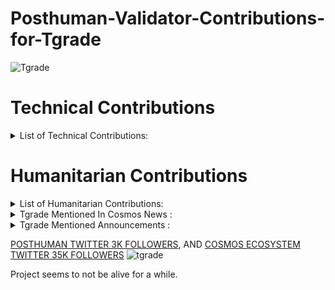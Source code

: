 # Posthuman-Validator-Contributions-for-Tgrade
![Tgrade](https://user-images.githubusercontent.com/92199696/176698728-dd930e7d-ffbd-4000-870d-b230b33e2f00.png)
# Technical Contributions 

<details>
  <summary>List of Technical Contributions:</summary>

- We validating Tgrade Chain in Mainnet [Validator's link](https://tgrade.aneka.io/validators/tgrade1kcdne83mkvygg7guueswnfyfwtsdmewywvnq5q)
- We running relayer between Osmosis and Tgrade | [Relayer Link](https://tgrade.aneka.io/accounts/tgrade1f7ahqkjvhlfl8acf7dfhnegdklrqyrj6lckehf)
- We running three public Tgrade nodes for everyone who want to get onchain data without self-running a node
1) https://rpc.tgrade.posthuman.digital/ (with state sync support)
2) https://grpc.tgrade.posthuman.digital/
3) https://lcd.tgrade.posthuman.digital/
- We added $TGD to [Sputnik Exchange](https://sputnik.exchange/) and to [Sputnik Network](https://t.me/SputnikNetworkBot). Now users can send tips with $TGD in Twitter and Telegram, and also p2p-exchange $TGD directly in Telegram! |  [Twitter Announcement](https://twitter.com/SputnikNetwork/status/1557743007516209155)
</details>

# Humanitarian Contributions

<details>
  <summary>List of Humanitarian Contributions:</summary>
  
- We've created and working on Russian Speaking TGrade Community in [Telegram!](https://t.me/tgrade_ru_com)
- We've translated Securing a blockchain with Proof of Engagement article into Russian [Medium link](https://medium.com/@Medniyy/защита-блокчейна-с-помощью-доказательства-вовлечённости-80226e29d784)
- We started posting about Tgrade in our Twitter Accounts. <br/>
- [YouTube Video with Tgrade Explanation included](https://www.youtube.com/watch?v=X_xaMNPYYGY)
  </details>
  
<details>
  <summary>Tgrade Mentioned In Cosmos News :</summary>
  
- [2 JULY 22](https://twitter.com/CosmosEcosystem/status/1543282596876099593)
- [9 JULY 22](https://twitter.com/CosmosEcosystem/status/1545811915779235841)
- [16 JULY 22](https://twitter.com/CosmosEcosystem/status/1548334581232766976)
- [24 JULY 22](https://twitter.com/CosmosEcosystem/status/1551287141451370496)
- [7 AUG 22](https://twitter.com/CosmosEcosystem/status/1556023753599066115)
- [13 AUG 22](https://twitter.com/CosmosEcosystem/status/1558344745700794368)
- [26 AUG 22](https://twitter.com/CosmosEcosystem/status/1563142277622804481)
- [02 SEP 22](https://twitter.com/CosmosEcosystem/status/1565723782022676482)
 </details>
 
  <details>
  <summary>Tgrade Mentioned Announcements :</summary>
  
- [POSTHUMAN VALIDATOR PREMIUM VIDEO ANNOUNCEMENT](https://twitter.com/POSTHUMAN_DVS/status/1541398162711142400)
- [5 JULY 22](https://twitter.com/CosmosEcosystem/status/1544353290707783680)
  </details>
  
[POSTHUMAN TWITTER 3K FOLLOWERS](https://twitter.com/POSTHUMAN_DVS), AND [COSMOS ECOSYSTEM TWITTER 35K FOLLOWERS](https://twitter.com/CosmosEcosystem)
![tgrade](https://user-images.githubusercontent.com/92199696/176707443-a7ffdcd0-bb91-4754-97c2-6b0bf57b422f.jpg)
</details>

Project seems to not be alive for a while.
